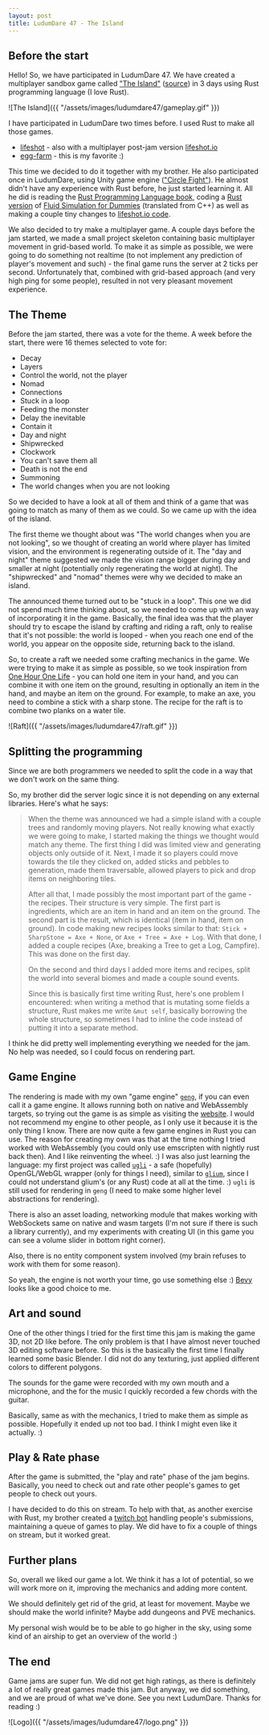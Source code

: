 ```yaml
---
layout: post
title: LudumDare 47 - The Island
---
```


## Before the start

Hello! So, we have participated in LudumDare 47. We have created a multiplayer sandbox game called ["The Island"](https://ldjam.com/events/ludum-dare/47/the-island) ([source](https://github.com/kuviman/ludumdare47)) in 3 days using Rust programming language (I love Rust).

![The Island]({{ "/assets/images/ludumdare47/gameplay.gif" }})

I have participated in LudumDare two times before. I used Rust to make all those games.

- [lifeshot](https://ldjam.com/events/ludum-dare/44/lifeshot) - also with a multiplayer post-jam version [lifeshot.io](https://lifeshot.io)
- [egg-farm](https://ldjam.com/events/ludum-dare/45/egg-farm) - this is my favorite :)

This time we decided to do it together with my brother. He also participated once in LudumDare, using Unity game engine (["Circle Fight"](https://ldjam.com/events/ludum-dare/45/circle-fight)). He almost didn't have any experience with Rust before, he just started learning it. All he did is reading the [Rust Programming Language book](https://doc.rust-lang.org/book/), coding a [Rust version](https://github.com/Nertsal/fluid_simulation) of [Fluid Simulation for Dummies](https://mikeash.com/pyblog/fluid-simulation-for-dummies.html) (translated from C++) as well as making a couple tiny changes to [lifeshot.io code](https://github.com/kuviman/lifeshot-io).

We also decided to try make a multiplayer game. A couple days before the jam started, we made a small project skeleton containing basic multiplayer movement in grid-based world. To make it as simple as possible, we were going to do something not realtime (to not implement any prediction of player's movement and such) - the final game runs the server at 2 ticks per second. Unfortunately that, combined with grid-based approach (and very high ping for some people), resulted in not very pleasant movement experience.

## The Theme

Before the jam started, there was a vote for the theme. A week before the start, there were 16 themes selected to vote for:

- Decay
- Layers
- Control the world, not the player
- Nomad
- Connections
- Stuck in a loop
- Feeding the monster
- Delay the inevitable
- Contain it
- Day and night
- Shipwrecked
- Clockwork
- You can't save them all
- Death is not the end
- Summoning
- The world changes when you are not looking

So we decided to have a look at all of them and think of a game that was going to match as many of them as we could. So we came up with the idea of the island.

The first theme we thought about was "The world changes when you are not looking", so we thought of creating an world where player has limited vision, and the environment is regenerating outside of it. The "day and night" theme suggested we made the vision range bigger during day and smaller at night (potentially only regenerating the world at night). The "shipwrecked" and "nomad" themes were why we decided to make an island.

The announced theme turned out to be "stuck in a loop". This one we did not spend much time thinking about, so we needed to come up with an way of incorporating it in the game. Basically, the final idea was that the player should try to escape the island by crafting and riding a raft, only to realise that it's not possible: the world is looped - when you reach one end of the world, you appear on the opposite side, returning back to the island.

So, to create a raft we needed some crafting mechanics in the game. We were trying to make it as simple as possible, so we took inspiration from [One Hour One Life](https://onehouronelife.com/) - you can hold one item in your hand, and you can combine it with one item on the ground, resulting in optionally an item in the hand, and maybe an item on the ground. For example, to make an axe, you need to combine a stick with a sharp stone. The recipe for the raft is to combine two planks on a water tile.

![Raft]({{ "/assets/images/ludumdare47/raft.gif" }})

## Splitting the programming

Since we are both programmers we needed to split the code in a way that we don't work on the same thing.

So, my brother did the server logic since it is not depending on any external libraries. Here's what he says:

> When the theme was announced we had a simple island with a couple trees and randomly moving players. Not really knowing what exactly we were going to make, I started making the things we thought would match any theme. The first thing I did was limited view and generating objects only outside of it. Next, I made it so players could move towards the tile they clicked on, added sticks and pebbles to generation, made them traversable, allowed players to pick and drop items on neighboring tiles.
>
> After all that, I made possibly the most important part of the game - the recipes. Their structure is very simple. The first part is ingredients, which are an item in hand and an item on the ground. The second part is the result, which is identical (item in hand, item on ground). In code making new recipes looks similar to that: `Stick + SharpStone = Axe + None`, or `Axe + Tree = Axe + Log`. With that done, I added a couple recipes (Axe, breaking a Tree to get a Log, Campfire). This was done on the first day.
>
> On the second and third days I added more items and recipes, split the world into several biomes and made a couple sound events.
>
> Since this is basically first time writing Rust, here's one problem I encountered: when writing a method that is mutating some fields a structure, Rust makes me write `&mut self`, basically borrowing the whole structure, so sometimes I had to inline the code instead of putting it into a separate method.

I think he did pretty well implementing everything we needed for the jam. No help was needed, so I could focus on rendering part.

## Game Engine

The rendering is made with my own "game engine" [`geng`](https://github.com/kuviman/geng/), if you can even call it a game engine. It allows running both on native and WebAssembly targets, so trying out the game is as simple as visiting the [website](https://ld47.kuviman.com). I would not recommend my engine to other people, as I only use it because it is the only thing I know. There are now quite a few game engines in Rust you can use. The reason for creating my own was that at the time nothing I tried worked with WebAssembly (you could only use emscripten with nightly rust back then). And I like reinventing the wheel. :) I was also just learning the language: my first project was called [`ugli`](https://github.com/kuviman/ugli/) - a safe (hopefully) OpenGL/WebGL wrapper (only for things I need), similar to [`glium`](https://crates.io/crates/glium), since I could not understand glium's (or any Rust) code at all at the time. :) `ugli` is still used for rendering in `geng` (I need to make some higher level abstractions for rendering).

There is also an asset loading, networking module that makes working with WebSockets same on native and wasm targets (I'm not sure if there is such a library currently), and my experiments with creating UI (in this game you can see a volume slider in bottom right corner).

Also, there is no entity component system involved (my brain refuses to work with them for some reason).

So yeah, the engine is not worth your time, go use something else :) [Bevy](https://bevyengine.org/) looks like a good choice to me.

## Art and sound

One of the other things I tried for the first time this jam is making the game 3D, not 2D like before. The only problem is that I have almost never touched 3D editing software before. So this is the basically the first time I finally learned some basic Blender. I did not do any texturing, just applied different colors to different polygons.

The sounds for the game were recorded with my own mouth and a microphone, and the for the music I quickly recorded a few chords with the guitar.

Basically, same as with the mechanics, I tried to make them as simple as possible. Hopefully it ended up not too bad. I think I might even like it actually. :)

## Play & Rate phase

After the game is submitted, the "play and rate" phase of the jam begins. Basically, you need to check out and rate other people's games to get people to check out yours.

I have decided to do this on stream. To help with that, as another exercise with Rust, my brother created a [twitch bot](https://github.com/Nertsal/nertsal-bot) handling people's submissions, maintaining a queue of games to play. We did have to fix a couple of things on stream, but it worked great.

## Further plans

So, overall we liked our game a lot. We think it has a lot of potential, so we will work more on it, improving the mechanics and adding more content.

We should definitely get rid of the grid, at least for movement. Maybe we should make the world infinite? Maybe add dungeons and PVE mechanics.

My personal wish would be to be able to go higher in the sky, using some kind of an airship to get an overview of the world :)

## The end

Game jams are super fun. We did not get high ratings, as there is definitely a lot of really great games made this jam. But anyway, we did something, and we are proud of what we've done. See you next LudumDare. Thanks for reading :)

![Logo]({{ "/assets/images/ludumdare47/logo.png" }})
